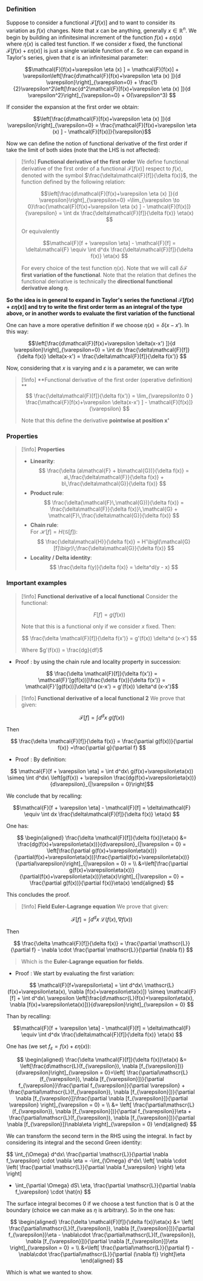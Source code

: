 ### Definition

Suppose to consider a functional $\mathcal{F}[f(x)]$ and to want to consider its variation as $f(x)$ changes.
Note that $x$ can be anything, generally $x \in \mathbb{R}^n$.
We begin by building an infinitesimal increment of the function $f(x)+\varepsilon \eta(x)$ where $\eta(x)$ is called test function.
If we consider $x$ fixed, the functional $\mathcal{F}[f(x)+\varepsilon \eta (x) ]$ is just a single variable function of $\varepsilon$.
So we can expand in Taylor's series, given that $\varepsilon$ is an infinitesimal parameter:

$$\mathcal{F}[f(x)+\varepsilon \eta (x) ] = \mathcal{F}[f(x)] + \varepsilon\left[\frac{d\mathcal{F}[f(x)+\varepsilon \eta (x) ]}{d \varepsilon}\right]_{\varepsilon=0} + \frac{1}{2}\varepsilon^2\left[\frac{d^2\mathcal{F}[f(x)+\varepsilon \eta (x) ]}{d \varepsilon^2}\right]_{\varepsilon=0} + O(\varepsilon^3) $$

If consider the expansion at the first order we obtain:

$$\left[\frac{d\mathcal{F}[f(x)+\varepsilon \eta (x) ]}{d \varepsilon}\right]_{\varepsilon=0} = \frac{\mathcal{F}[f(x)+\varepsilon \eta (x) ] - \mathcal{F}[f(x)]}{\varepsilon}$$

Now we can define the notion of functional derivative of the first order if take the limit of both sides (note that the LHS is not affected):

>[!info] **Functional derivative of the first order**
>We define functional derivative of the first order of a functional $\mathcal{F}[f(x)]$ respect to $f(x)$, denoted with the symbol $\frac{\delta\mathcal{F}[f]}{\delta f(x)}$, the function defined by the following relation:
>
>$$\left[\frac{d\mathcal{F}[f(x)+\varepsilon \eta (x) ]}{d \varepsilon}\right]_{\varepsilon=0} =\lim_{\varepsilon \to 0}\frac{\mathcal{F}[f(x)+\varepsilon \eta (x) ] - \mathcal{F}[f(x)]}{\varepsilon} =  \int dx \frac{\delta\mathcal{F}[f]}{\delta f(x)} \eta(x) $$
>
>Or equivalently
>
>$$\mathcal{F}[f + \varepsilon \eta] - \mathcal{F}[f] = \delta\mathcal{F} \equiv \int d^dx \frac{\delta\mathcal{F}[f]}{\delta f(x)} \eta(x) $$
>
>For every choice of the test function $\eta(x)$.
>Note that we will call $\delta\mathcal{F}$ **first variation of the functional**.
>Note that the relation that defines the functional derivative is technically the **directional functional derivative along $\eta$**.

**So the idea is in general to expand in Taylor's series the functional $\mathcal{F}[f(x)+\varepsilon \eta (x) ]$ and try to write the first order term as an integral of the type above, or in another words to evaluate the first variation of the functional** 

One can have a more operative definition if we choose $\eta(x)=\delta(x-x')$.
In this way:

$$\left[\frac{d\mathcal{F}[f(x)+\varepsilon \delta(x-x') ]}{d \varepsilon}\right]_{\varepsilon=0} = \int dx \frac{\delta\mathcal{F}[f]}{\delta f(x)} \delta(x-x') = \frac{\delta\mathcal{F}[f]}{\delta f(x')} $$

Now, considering that $x$ is varying and $\varepsilon$ is a parameter, we can write

>[!info] **Functional derivative of the first order (operative definition) **
$$ \frac{\delta\mathcal{F}[f]}{\delta f(x')} = \lim_{\varepsilon\to 0 } \frac{\mathcal{F}[f(x)+\varepsilon  \delta(x-x') ] - \mathcal{F}[f(x)]}{\varepsilon} $$
>
>Note that this define the derivative **pointwise at position x'**

### Properties

>[!info] **Properties**
>- **Linearity**:  
>  $$
>  \frac{\delta (a\mathcal{F} + b\mathcal{G})}{\delta f(x)} = a\,\frac{\delta\mathcal{F}}{\delta f(x)} + b\,\frac{\delta\mathcal{G}}{\delta f(x)}
>  $$
>- **Product rule**:  
>  $$
>  \frac{\delta(\mathcal{F}\,\mathcal{G})}{\delta f(x)} = \frac{\delta\mathcal{F}}{\delta f(x)}\,\mathcal{G} + \mathcal{F}\,\frac{\delta\mathcal{G}}{\delta f(x)}
>  $$
>- **Chain rule**:  
>  For $\mathcal{H}[f]=H(\mathcal{G}[f])$:  
>  $$
>  \frac{\delta\mathcal{H}}{\delta f(x)} = H'\bigl(\mathcal{G}[f]\bigr)\;\frac{\delta\mathcal{G}}{\delta f(x)}
>  $$
>- **Locality / Delta identity**:  
>  $$
>  \frac{\delta f(y)}{\delta f(x)} = \delta^d(y - x)
>  $$

### Important examples

>[!info]  **Functional derivative of a local functional**
>Consider the functional:
>
>$$ F[f] = g(f(x)) $$
>
>Note that this is a functional only if we consider $x$ fixed. Then:
>
>$$ \frac{\delta \mathcal{F}[f]}{\delta f(x')} =  g'(f(x)) \delta^d (x-x') $$
>
>Where $g'(f(x)) = \frac{dg}{df}$


- Proof : by using the chain rule and locality property in succession:

$$ \frac{\delta \mathcal{F}[f]}{\delta f(x')} =  \mathcal{F}'[g(f(x))]\frac{\delta f(x)}{\delta f(x')} =   \mathcal{F}'[g(f(x))]\delta^d (x-x') =   g'(f(x)) \delta^d (x-x')$$


>[!info] **Functional derivative of a local functional 2**
>We prove that given: 
> 
$$ \mathcal{F}[f] = \int d^dx\ g(f(x))$$
>
Then 
>
$$ \frac{\delta \mathcal{F}[f]}{\delta f(x)} = \frac{\partial g(f(x))}{\partial f(x)} =\frac{\partial g}{\partial f} $$

- Proof : By definition:

$$ \mathcal{F}[f + \varepsilon \eta] = \int d^dx\ g(f(x)+\varepsilon\eta(x)) \simeq \int d^dx\ \left[g(f(x)) + \varepsilon \frac{dg(f(x)+\varepsilon\eta(x))}{d\varepsilon}_{|\varepsilon = 0}\right]$$

We conclude that by recalling:

$$\mathcal{F}[f + \varepsilon \eta] - \mathcal{F}[f] = \delta\mathcal{F} \equiv \int dx \frac{\delta\mathcal{F}[f]}{\delta f(x)} \eta(x) $$

One has:

$$ 
\begin{aligned}
\frac{\delta \mathcal{F}[f]}{\delta f(x)}\eta(x) &= \frac{dg(f(x)+\varepsilon\eta(x))}{d\varepsilon}_{|\varepsilon = 0}  = \left[\frac{\partial g(f(x)+\varepsilon\eta(x))}{\partial(f(x)+\varepsilon\eta(x))}\frac{\partial(f(x)+\varepsilon\eta(x))}{\partial\varepsilon}\right]_{|\varepsilon = 0} = \\
&=\left[\frac{\partial g(f(x)+\varepsilon\eta(x))}{\partial(f(x)+\varepsilon\eta(x))}\eta(x)\right]_{|\varepsilon = 0} = \frac{\partial g(f(x))}{\partial f(x)}\eta(x)
\end{aligned}
$$

This concludes the proof.

>[!info] **Field Euler-Lagrange equation**
>We prove that given: 
> 
$$ \mathcal{F}[f] = \int d^dx\ \mathscr{L}(f(x), \nabla f(x))$$
>
Then 
>
$$ \frac{\delta \mathcal{F}[f]}{\delta f(x)} = \frac{\partial \mathscr{L}}{\partial f} - \nabla \cdot \frac{\partial \mathscr{L}}{\partial (\nabla f)} $$
>
> Which is the **Euler-Lagrange equation for fields**.

- Proof : We start by evaluating the first variation:

$$ \mathcal{F}[f+\varepsilon\eta] = \int d^dx\ \mathscr{L}(f(x)+\varepsilon\eta(x), \nabla [f(x)+\varepsilon\eta(x)]) \simeq \mathcal{F}[f] + \int d^dx\ \varepsilon \left[\frac{d\mathscr{L}(f(x)+\varepsilon\eta(x), \nabla [f(x)+\varepsilon\eta(x)])}{d\varepsilon}\right]_{\varepsilon = 0} $$

Than by recalling:

$$\mathcal{F}[f + \varepsilon \eta] - \mathcal{F}[f] = \delta\mathcal{F} \equiv \int d^dx \frac{\delta\mathcal{F}[f]}{\delta f(x)} \eta(x) $$

One has (we set $f_{\varepsilon} =f(x)+\varepsilon\eta(x)$):

$$
\begin{aligned}
\frac{\delta \mathcal{F}[f]}{\delta f(x)}\eta(x) &= \left[\frac{d\mathscr{L}(f_{\varepsilon}), \nabla [f_{\varepsilon}])}{d\varepsilon}\right]_{\varepsilon = 0}=\left[ \frac{\partial\mathscr{L}(f_{\varepsilon}), \nabla [f_{\varepsilon}])}{\partial f_{\varepsilon}}\frac{\partial f_{\varepsilon}}{\partial \varepsilon} + \frac{\partial\mathscr{L}(f_{\varepsilon}), \nabla [f_{\varepsilon}])}{\partial \nabla [f_{\varepsilon}]}\frac{\partial \nabla [f_{\varepsilon}]}{\partial \varepsilon} \right]_{\varepsilon = 0} = \\
&= \left[ \frac{\partial\mathscr{L}(f_{\varepsilon}), \nabla [f_{\varepsilon}])}{\partial f_{\varepsilon}}\eta + \frac{\partial\mathscr{L}(f_{\varepsilon}), \nabla [f_{\varepsilon}])}{\partial \nabla [f_{\varepsilon}]}\nabla\eta \right]_{\varepsilon = 0}
\end{aligned}
$$

We can transform the second term in the RHS using the integral. In fact by considering its integral and the second Green identity:

$$
\int_{\Omega} d^dx\ \frac{\partial \mathscr{L}}{\partial \nabla f_\varepsilon} \cdot \nabla \eta 
= -\int_{\Omega} d^dx\ \left[ \nabla \cdot \left( \frac{\partial \mathscr{L}}{\partial \nabla f_\varepsilon} \right) \eta \right] 
+ \int_{\partial \Omega} dS\ \eta\, \frac{\partial \mathscr{L}}{\partial \nabla f_\varepsilon} \cdot \hat{n}
$$

The surface integral becomes 0 if we choose a test function that is 0 at the boundary (choice we can make as $\eta$ is arbitrary).
So in the one has:

$$
\begin{aligned}
\frac{\delta \mathcal{F}[f]}{\delta f(x)}\eta(x)
&= \left[ \frac{\partial\mathscr{L}(f_{\varepsilon}), \nabla [f_{\varepsilon}])}{\partial f_{\varepsilon}}\eta - \nabla\cdot \frac{\partial\mathscr{L}(f_{\varepsilon}), \nabla [f_{\varepsilon}])}{\partial \nabla [f_{\varepsilon}]}\eta \right]_{\varepsilon = 0} = \\
&=\left[ \frac{\partial\mathscr{L}}{\partial f} - \nabla\cdot \frac{\partial\mathscr{L}}{\partial (\nabla f)} \right]\eta
\end{aligned}
$$

Which is what we wanted to show.